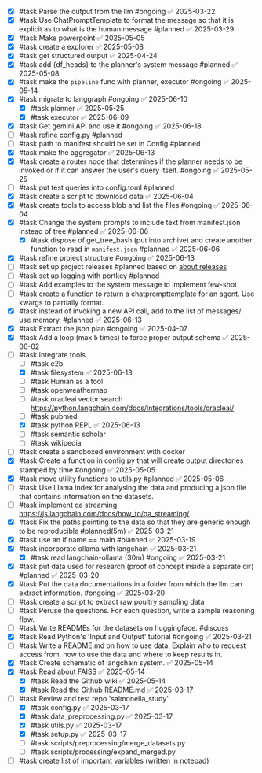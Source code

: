 - [x] #task Parse the output from the llm #ongoing ✅ 2025-03-22
- [x] #task Use ChatPromptTemplate to format the message so that it is explicit as to what is the human message #planned ✅ 2025-03-29
- [x] #task Make powerpoint ✅ 2025-05-05
- [x] #task create a explorer ✅ 2025-05-08
- [x] #task get structured output ✅ 2025-04-24
- [x] #task add {df_heads} to the planner's system message #planned ✅ 2025-05-08
- [x] #task make the `pipeline` func with planner, executor #ongoing ✅ 2025-05-14
- [x] #task migrate to langgraph #ongoing ✅ 2025-06-10
	- [x] #task planner ✅ 2025-05-25
	- [x] #task executor ✅ 2025-06-09
- [x] #task Get gemini API and use it #ongoing ✅ 2025-06-18
- [ ] #task refine config.py #planned
- [ ] #task path to manifest should be set in Config #planned
- [x] #task make the aggregator ✅ 2025-06-13
- [x] #task create a router node that determines if the planner needs to be invoked or if it can answer the user's query itself. #ongoing ✅ 2025-05-25
- [ ] #task put test queries into config.toml #planned
- [x] #task create a script to download data ✅ 2025-06-04
- [x] #task create tools to access blob and list the files #ongoing ✅ 2025-06-04
- [x] #task Change the system prompts to include text from manifest.json instead of tree #planned ✅ 2025-06-06
	- [x] #task dispose of get_tree_bash (put into archive) and create another function to read in `manifest.json` #planned ✅ 2025-06-06
- [x] #task refine project structure #ongoing ✅ 2025-06-13
- [ ] #task set up project releases #planned based on [about releases](https://docs.github.com/en/repositories/releasing-projects-on-github/about-releases)
- [ ] #task set up logging with portkey #planned
- [ ] #task Add examples to the system message to implement few-shot.
- [ ] #task create a function to return a chatprompttemplate for an agent. Use kwargs to partially format.
- [x] #task instead of invoking a new API call, add to the list of messages/ use memory. #planned ✅ 2025-06-13
- [x] #task Extract the json plan #ongoing ✅ 2025-04-07
- [x] #task Add a loop (max 5 times) to force proper output schema ✅ 2025-06-02
- [ ] #task Integrate tools
	- [ ] #task e2b
	- [x] #task filesystem ✅ 2025-06-13
	- [ ] #task Human as a tool
	- [ ] #task openweathermap
	- [ ] #task oracleai vector search https://python.langchain.com/docs/integrations/tools/oracleai/
	- [ ] #task pubmed
	- [x] #task python REPL ✅ 2025-06-13
	- [ ] #task semantic scholar
	- [ ] #task wikipedia
- [ ] #task create a sandboxed environment with docker
- [x] #task Create a function in config.py that will create output directories stamped by time #ongoing ✅ 2025-05-05
- [x] #task move utility functions to utils.py #planned ✅ 2025-05-06
- [ ] #task Use Llama index for analysing the data and producing a json file that contains information on the datasets. 
- [ ] #task implement qa streaming https://js.langchain.com/docs/how_to/qa_streaming/
- [x] #task Fix the paths pointing to the data so that they are generic enough to be reproducible #planned(5m) ✅ 2025-03-21
- [x] #task use an if name == main #planned ✅ 2025-03-19
- [x] #task incorporate ollama with langchain ✅ 2025-03-21
	- [x] #task read langchain-ollama (30m) #ongoing ✅ 2025-03-21
- [x] #task put data used for research (proof of concept inside a separate dir) #planned ✅ 2025-03-20
- [x] #task Put the data documentations in a folder from which the llm can extract information. #ongoing ✅ 2025-03-20
- [ ] #task create a script to extract raw poultry sampling data
- [ ] #task Peruse the questions. For each question, write a sample reasoning flow.
- [ ] #task Write READMEs for the datasets on huggingface. #discuss
- [x] #task Read Python's 'Input and Output' tutorial #ongoing ✅ 2025-03-21
- [ ] #task Write a README.md on how to use data. Explain who to request access from, how to use the data and where to keep results in.
- [x] #task Create schematic of langchain system. ✅ 2025-05-14
- [x] #task Read about FAISS ✅ 2025-05-14
	- [x] #task Read the Github wiki ✅ 2025-05-14
	- [x] #task Read the Github README.md ✅ 2025-03-17
- [ ] #task Review and test repo 'salmonella_study'
	- [x] #task config.py ✅ 2025-03-17
	- [x] #task data_preprocessing.py ✅ 2025-03-17
	- [x] #task utils.py ✅ 2025-03-17
	- [x] #task setup.py ✅ 2025-03-17
	- [ ] #task scripts/preprocessing/merge_datasets.py
	- [ ] #task scripts/processing/expand_merged.py
- [ ] #task create list of important variables (written in notepad)
